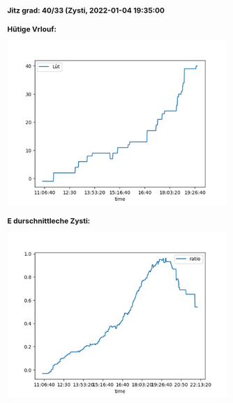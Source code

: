 ### Jitz grad: 40/33 (Zysti, 2022-01-04 19:35:00

### Hütige Vrlouf:
![Graph](Today.png)

### E durschnittleche Zysti:
![Graph](Zysti.png)